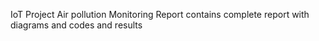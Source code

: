 IoT Project
Air pollution Monitoring
Report contains complete report with diagrams and codes and results
